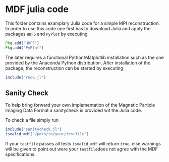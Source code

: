 # MDF julia code

This folder contains examplary Julia code for a simple MPI reconstruction. In order to use this code one first has to download Julia and apply the packages `HDF5` and `PyPlot` by executing

```julia
Pkg.add("HDF5")
Pkg.add("PyPlot")
```

The later requires a functional Python/Matplotlib installation such as the one provided by the Anaconda Python distribution.
After installation of the package, the reconstruction can be started by executing

```julia
include("reco.jl")
```

## Sanity Check
To help bring forward your own implementation of the Magnetic Particle Imaging Data Format a sanitycheck is provided wit the Julia code.

To check a file simply run

```julia
include("sanitycheck.jl")
isvalid_mdf("/path/to/your/testfile")
```

If your `testfile` passes all tests `isvalid_mdf` will return `true`, else warnings will be given to point out were your `testfile`does not agree with the MDF specifications.
